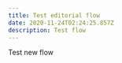 ```yaml
---
title: Test editorial flow
date: 2020-11-24T02:24:25.857Z
description: Test flow
---
```

Test new flow